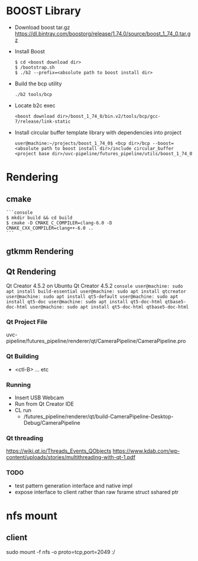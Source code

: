 # BOOST Library
- Download boost tar.gz
https://dl.bintray.com/boostorg/release/1.74.0/source/boost_1_74_0.tar.gz

- Install Boost
    ```console
    $ cd <boost download dir>
    $ /bootstrap.sh
    $ ./b2 --prefix=<absolute path to boost install dir>
    ```

- Build the bcp utility
    ```console
    ./b2 tools/bcp
    ```

- Locate b2c exec
    ```console
    <boost download dir>/boost_1_74_0/bin.v2/tools/bcp/gcc-7/release/link-static
    ```

- Install circular buffer template library with dependencies into project
    ```console
    user@machine:~/projects/boost_1_74_0$ <bcp dir>/bcp --boost=<absolute path to boost install dir>/include circular_buffer <project base dir>/uvc-pipeline/futures_pipeline/utils/boost_1_74_0
    ```

# Rendering

## cmake
    ```console
    $ mkdir build && cd build
    $ cmake -D CMAKE_C_COMPILER=clang-6.0 -D CMAKE_CXX_COMPILER=clang++-6.0 ..
    ```

## gtkmm Rendering

## Qt Rendering
Qt Creator 4.5.2 on Ubuntu Qt Creator 4.5.2
    ```console
    user@machine: sudo apt install build-essential
    user@machine: sudo apt install qtcreator
    user@machine: sudo apt install qt5-default
    user@machine: sudo apt install qt5-doc
    user@machine: sudo apt install qt5-doc-html qtbase5-doc-html
    user@machine: sudo apt install qt5-doc-html qtbase5-doc-html
    ```

### Qt Project File
uvc-pipeline/futures_pipeline/renderer/qt/CameraPipeline/CameraPipeline.pro

### Qt Building
- \<ctl-B\> ... etc

### Running
- Insert USB Webcam
- Run from Qt Creator IDE
- CL run
    - /futures_pipeline/renderer/qt/build-CameraPipeline-Desktop-Debug/CameraPipeline

### Qt threading
https://wiki.qt.io/Threads_Events_QObjects
https://www.kdab.com/wp-content/uploads/stories/multithreading-with-qt-1.pdf

### TODO
- test pattern generation interface and native impl
- expose interface to client rather than raw fsrame struct sshared ptr

# nfs mount

## client
sudo mount -f nfs -o proto=tcp,port=2049 <server ip>:/ <mount directory>